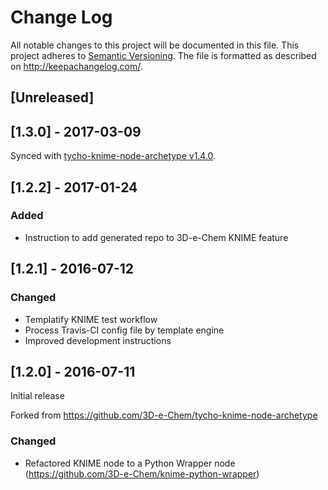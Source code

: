 # Change Log
All notable changes to this project will be documented in this file.
This project adheres to [Semantic Versioning](http://semver.org/).
The file is formatted as described on http://keepachangelog.com/.

## [Unreleased]

## [1.3.0] - 2017-03-09

Synced with [tycho-knime-node-archetype v1.4.0](https://github.com/3D-e-Chem/tycho-knime-node-archetype/releases/tag/v1.4.0).

## [1.2.2] - 2017-01-24

### Added

* Instruction to add generated repo to 3D-e-Chem KNIME feature

## [1.2.1] - 2016-07-12

### Changed

* Templatify KNIME test workflow
* Process Travis-CI config file by template engine
* Improved development instructions

## [1.2.0] - 2016-07-11

Initial release

Forked from https://github.com/3D-e-Chem/tycho-knime-node-archetype

### Changed

* Refactored KNIME node to a Python Wrapper node (https://github.com/3D-e-Chem/knime-python-wrapper)
